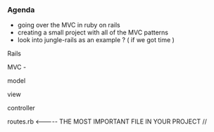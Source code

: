 ### Agenda ###

- going over the MVC in ruby on rails
- creating a small project with all of the MVC patterns
- look into jungle-rails as an example ? ( if we got time )


Rails 

MVC -

model

view

controller

routes.rb <----- THE MOST IMPORTANT FILE IN YOUR PROJECT
//